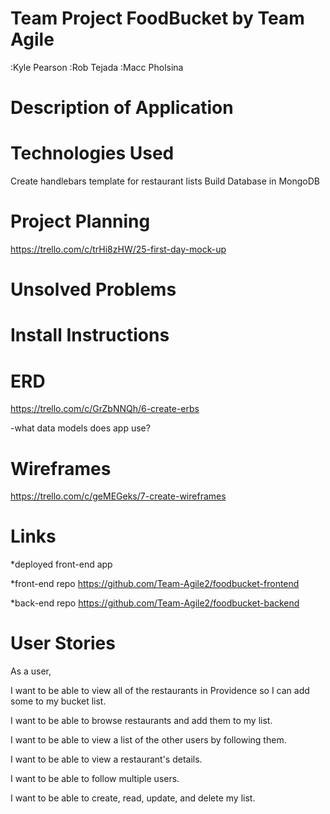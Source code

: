# Team Project FoodBucket by Team Agile
:Kyle Pearson :Rob Tejada :Macc Pholsina

# Description of Application

# Technologies Used
Create handlebars template for restaurant lists
Build Database in MongoDB

# Project Planning

https://trello.com/c/trHi8zHW/25-first-day-mock-up

# Unsolved Problems

# Install Instructions

# ERD
https://trello.com/c/GrZbNNQh/6-create-erbs

-what data models does app use?

# Wireframes
https://trello.com/c/geMEGeks/7-create-wireframes

# Links
*deployed front-end app

*front-end repo
https://github.com/Team-Agile2/foodbucket-frontend

*back-end repo
https://github.com/Team-Agile2/foodbucket-backend

# User Stories

As a user,

I want to be able to view all of the restaurants in Providence so I can add some to my bucket list.

I want to be able to browse restaurants and add them to my list.

I want to be able to view a list of the other users by following them.

I want to be able to view a restaurant's details.

I want to be able to follow multiple users.

I want to be able to create, read, update, and delete my list.
